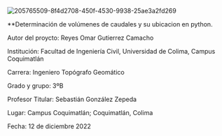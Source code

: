 ![205765509-8f4d2708-450f-4530-9938-25ae3a2fd269](https://user-images.githubusercontent.com/119511322/207434281-d4311caf-e21e-4602-9970-727fd9593f74.png)

**Determinación de volúmenes de caudales  y su ubicacion en python.

Autor del proycto: Reyes Omar Gutierrez Camacho

Institución: Facultad de Ingeniería Civil, Universidad de Colima, Campus Coquimatlán

Carrera: Ingeniero Topógrafo Geomático

Grado y grupo: 3ºB

Profesor Titular: Sebastián González Zepeda

Lugar: Campus Coquimatlán; Coquimatlán, Colima

Fecha: 12 de diciembre 2022
